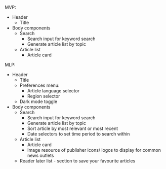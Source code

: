 MVP:

- Header
  - Title
- Body components
  - Search
    - Search input for keyword search
    - Generate article list by topic
  - Article list
    - Article card

MLP:

- Header
  - Title
  - Preferences menu:
    - Article language selector
    - Region selector
  - Dark mode toggle
- Body components
  - Search
    - Search input for keyword search
    - Generate article list by topic
    - Sort article by most relevant or most recent
    - Date selectors to set time period to search within
  - Article list
    - Article card
    - Image resource of publisher icons/ logos to display for common news outlets
  - Reader later list - section to save your favourite articles
